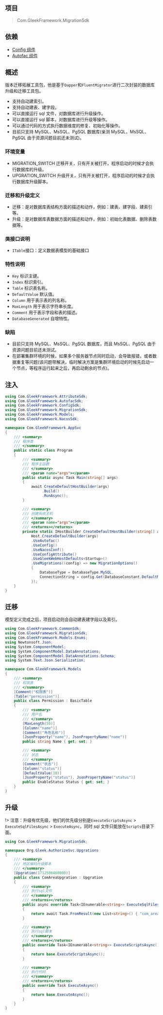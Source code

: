 ## 项目

> Com.GleekFramework.MigrationSdk

## 依赖

- [Config 组件](/docs/zh-cn/components/ConfigSdk.md)
- [Autofac 组件](/docs/zh-cn/components/AutofacSdk.md)

## 概述

版本迁移拓展工具包，他是基于`Dapper`和`FluentMigrator`进行二次封装的数据库升级和迁移工具包。

- 支持自动建索引。
- 支持自动建表、建字段。
- 可以直接运行 sql 文件，对数据库进行升级操作。
- 可以直接运行 sql 脚本，对数据库进行升级等操作。
- 可以通过代码的方式执行数据维度的修复、初始化等操作。
- 目前只支持 MySQL、MsSQL、PgSQL 数据库(亲测 MySQL，MsSQL、PgSQL 由于资源问题目前还未测试)。

### 环境变量

- MIGRATION_SWITCH 迁移开关，只有开关被打开，程序启动的时候才会执行数据库的升级。
- UPGRATION_SWITCH 升级开关，只有开关被打开，程序启动的时候才会执行数据库升级脚本。

### 迁移和升级定义

- 迁移：是对数据库表结构方面的描述和动作，例如：建表、建字段、建索引等。
- 升级：是对数据库表数据方面的描述和动作，例如：初始化表数据、删除表数据等。

### 类接口说明

- `ITable`接口：定义数据表模型的基础接口

### 特性说明

- `Key` 标识主键。
- `Index` 标识索引。
- `Table` 标识表名称。
- `DefaultValue` 默认值。
- `Column` 用于表示表的列名称。
- `MaxLength` 用于表示字符串长度。
- `Comment` 用于表示字段和表的描述。
- `DatabaseGenerated` 自增特性。

### 缺陷

- 目前只支持 MySQL、MsSQL、PgSQL 数据库，而且 MsSQL、PgSQL 由于资源问题目前还未测试。
- 在部署集群环境的时候，如果多个服务器节点同时启动，会导致报错，或者数据重复等问题(该问题带解决，临时解决方案是集群环境启动的时候先启动一个节点，等程序运行起来之后，再启动剩余的节点)。

## 注入

```C#
using Com.GleekFramework.AttributeSdk;
using Com.GleekFramework.AutofacSdk;
using Com.GleekFramework.ConfigSdk;
using Com.GleekFramework.MigrationSdk;
using Com.GleekFramework.Models;
using Com.GleekFramework.NacosSdk;

namespace Com.GleekFramework.AppSvc
{
    /// <summary>
    /// 程序类
    /// </summary>
    public static class Program
    {
        /// <summary>
        /// 程序主函数
        /// </summary>
        /// <param name="args"></param>
        public static async Task Main(string[] args)
        {
            await CreateDefaultHostBuilder(args)
                 .Build()
                 .RunAsync();
        }

        /// <summary>
        /// 创建系统主机
        /// </summary>
        /// <param name="args"></param>
        /// <returns></returns>
        private static IHostBuilder CreateDefaultHostBuilder(string[] args) =>
            Host.CreateDefaultBuilder(args)
            .UseAutofac()
            .UseConfig()
            .UseNacosConf()
            .UseConfigAttribute()
            .UseGleekWebHostDefaults<Startup>()
            .UseMigrations((config) => new MigrationOptions()
            {
                DatabaseType = DatabaseType.MySQL,
                ConnectionString = config.Get(DatabaseConstant.DefaultMySQLHostsKey)
            });
    }
}
```

## 迁移

模型定义完成之后，项目启动则会自动建表建字段以及索引。

```C#
using Com.GleekFramework.CommonSdk;
using Com.GleekFramework.MigrationSdk;
using Com.GleekFramework.Models.Enums;
using Newtonsoft.Json;
using System.ComponentModel;
using System.ComponentModel.DataAnnotations;
using System.ComponentModel.DataAnnotations.Schema;
using System.Text.Json.Serialization;

namespace Com.GleekFramework.Models
{
    /// <summary>
    /// 权限表
    /// </summary>
    [Comment("权限表")]
    [Table("permission")]
    public class Permission : BasicTable
    {
        /// <summary>
        /// 用户名
        /// </summary>
        [MaxLength(50)]
        [Column("name")]
        [Comment("角色名称")]
        [JsonProperty("name"), JsonPropertyName("name")]
        public string Name { get; set; }

        /// <summary>
        /// 状态
        /// </summary>
        [Comment("状态")]
        [Column("status")]
        [DefaultValue(10)]
        [JsonProperty("status"), JsonPropertyName("status")]
        public EnableStatus Status { get; set; }
    }
}
```

## 升级

!> 注意：升级有优先级，他们的优先级分别是`ExecuteScriptsAsync` > `ExecuteSqlFilesAsync` > `ExecuteAsync`，同时 sql 文件只能放在`Scripts`目录下面。

```C#
using Com.GleekFramework.MigrationSdk;

namespace Org.Gleek.AuthorizeSvc.Upgrations
{
    /// <summary>
    /// 地区编码升级脚本
    /// </summary>
    [Upgration(1712500460000)]
    public class ComAreaUpgration : Upgration
    {
        /// <summary>
        /// 执行sql文件
        /// </summary>
        /// <returns></returns>
        public async override Task<IEnumerable<string>> ExecuteSqlFilesAsync()
        {
            return await Task.FromResult(new List<string>() { "com_area.sql" });
        }

        /// <summary>
        /// 执行sql脚本
        /// </summary>
        /// <returns></returns>
        public override Task<IEnumerable<string>> ExecuteScriptsAsync()
        {
            return base.ExecuteScriptsAsync();
        }

        /// <summary>
        /// 执行代码
        /// </summary>
        /// <returns></returns>
        public override Task ExecuteAsync()
        {
            return base.ExecuteAsync();
        }
    }
}
```
